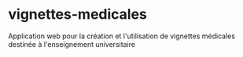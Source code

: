 vignettes-medicales
===================

Application web pour la création et l'utilisation de vignettes médicales destinée à l'enseignement universitaire